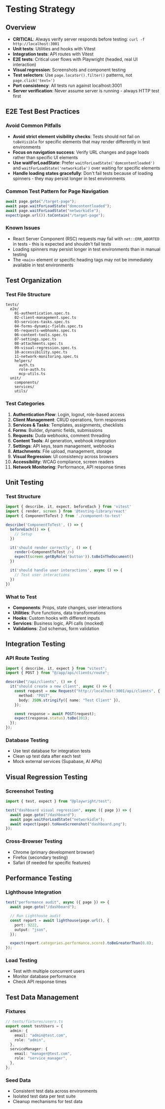 # Testing Strategy

## Overview

- **CRITICAL**: Always verify server responds before testing: `curl -f http://localhost:3001`
- **Unit tests**: Utilities and hooks with Vitest
- **Integration tests**: API routes with Vitest
- **E2E tests**: Critical user flows with Playwright (headed, real UI interaction)
- **Visual regression**: Screenshots and component testing
- **Test selectors**: Use `page.locator().filter()` patterns, not `page.click('text=')`
- **Port consistency**: All tests run against localhost:3001
- **Server verification**: Never assume server is running - always HTTP test first

## E2E Test Best Practices

### Avoid Common Pitfalls

- **Avoid strict element visibility checks**: Tests should not fail on `toBeVisible` for specific elements that may render differently in test environments
- **Focus on navigation success**: Verify URL changes and page loads rather than specific UI elements
- **Use waitForLoadState**: Prefer `waitForLoadState('domcontentloaded')` and `waitForLoadState('networkidle')` over waiting for specific elements
- **Handle loading states gracefully**: Don't fail tests because of loading spinners - they may persist longer in test environments

### Common Test Pattern for Page Navigation

```typescript
await page.goto("/target-page");
await page.waitForLoadState("domcontentloaded");
await page.waitForLoadState("networkidle");
expect(page.url()).toContain("/target-page");
```

### Known Issues

- React Server Component (RSC) requests may fail with `net::ERR_ABORTED` in tests - this is expected and shouldn't fail tests
- Loading spinners may persist longer in test environments than in manual testing
- The `<main>` element or specific heading tags may not be immediately available in test environments

## Test Organization

### Test File Structure

```
tests/
  e2e/
    01-authentication.spec.ts
    02-client-management.spec.ts
    03-services-tasks.spec.ts
    04-forms-dynamic-fields.spec.ts
    05-requests-webhooks.spec.ts
    06-content-tools.spec.ts
    07-settings.spec.ts
    08-attachments.spec.ts
    09-visual-regression.spec.ts
    10-accessibility.spec.ts
    11-network-monitoring.spec.ts
    helpers/
      auth.ts
      role-auth.ts
      mcp-utils.ts
  unit/
    components/
    services/
    utils/
```

### Test Categories

1. **Authentication Flow**: Login, logout, role-based access
2. **Client Management**: CRUD operations, form responses
3. **Services & Tasks**: Templates, assignments, checklists
4. **Forms**: Builder, dynamic fields, submissions
5. **Requests**: Duda webhooks, comment threading
6. **Content Tools**: AI generation, webhook integration
7. **Settings**: API keys, team management, webhooks
8. **Attachments**: File upload, management, storage
9. **Visual Regression**: UI consistency across browsers
10. **Accessibility**: WCAG compliance, screen readers
11. **Network Monitoring**: Performance, API response times

## Unit Testing

### Test Structure

```typescript
import { describe, it, expect, beforeEach } from 'vitest'
import { render, screen } from '@testing-library/react'
import { ComponentToTest } from './component-to-test'

describe('ComponentToTest', () => {
  beforeEach(() => {
    // Setup
  })

  it('should render correctly', () => {
    render(<ComponentToTest />)
    expect(screen.getByRole('button')).toBeInTheDocument()
  })

  it('should handle user interactions', async () => {
    // Test user interactions
  })
})
```

### What to Test

- **Components**: Props, state changes, user interactions
- **Utilities**: Pure functions, data transformations
- **Hooks**: Custom hooks with different inputs
- **Services**: Business logic, API calls (mocked)
- **Validations**: Zod schemas, form validation

## Integration Testing

### API Route Testing

```typescript
import { describe, it, expect } from "vitest";
import { POST } from "@/app/api/clients/route";

describe("/api/clients", () => {
  it("should create a new client", async () => {
    const request = new Request("http://localhost:3001/api/clients", {
      method: "POST",
      body: JSON.stringify({ name: "Test Client" }),
    });

    const response = await POST(request);
    expect(response.status).toBe(201);
  });
});
```

### Database Testing

- Use test database for integration tests
- Clean up test data after each test
- Mock external services (Supabase, AI APIs)

## Visual Regression Testing

### Screenshot Testing

```typescript
import { test, expect } from "@playwright/test";

test("dashboard visual regression", async ({ page }) => {
  await page.goto("/dashboard");
  await page.waitForLoadState("networkidle");
  await expect(page).toHaveScreenshot("dashboard.png");
});
```

### Cross-Browser Testing

- Chrome (primary development browser)
- Firefox (secondary testing)
- Safari (if needed for specific features)

## Performance Testing

### Lighthouse Integration

```typescript
test("performance audit", async ({ page }) => {
  await page.goto("/dashboard");

  // Run Lighthouse audit
  const report = await lighthouse(page.url(), {
    port: 9222,
    output: "json",
  });

  expect(report.categories.performance.score).toBeGreaterThan(0.8);
});
```

### Load Testing

- Test with multiple concurrent users
- Monitor database performance
- Check API response times

## Test Data Management

### Fixtures

```typescript
// tests/fixtures/users.ts
export const testUsers = {
  admin: {
    email: "admin@test.com",
    role: "admin",
  },
  serviceManager: {
    email: "manager@test.com",
    role: "service_manager",
  },
};
```

### Seed Data

- Consistent test data across environments
- Isolated test data per test suite
- Cleanup mechanisms for test data
